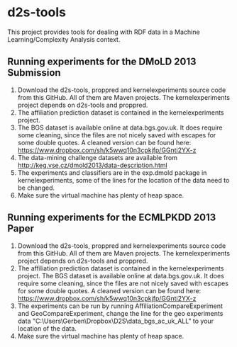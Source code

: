 d2s-tools
=========

This project provides tools for dealing with RDF data in a Machine Learning/Complexity Analysis context.

## Running experiments for the DMoLD 2013 Submission

1. Download the d2s-tools, proppred and kernelexperiments source code from this GitHub. All of them are Maven projects. The kernelexperiments project depends on d2s-tools and proppred.
2. The affiliation prediction dataset is contained in the kernelexperiments project. 
3. The BGS dataset is available online at data.bgs.gov.uk. It does require some cleaning, since the files are not nicely saved with escapes for some double quotes. A cleaned version can be found here: https://www.dropbox.com/sh/k5wwq10n3cpkjfp/GGnti2YX-z
4. The data-mining challenge datasets are available from http://keg.vse.cz/dmold2013/data-description.html
5. The experiments and classifiers are in the exp.dmold package in kernelexperiments, some of the lines for the location of the data need to be changed.
6. Make sure the virtual machine has plenty of heap space.


## Running experiments for the ECMLPKDD 2013 Paper

1. Download the d2s-tools, proppred and kernelexperiments source code from this GitHub. All of them are Maven projects. The kernelexperiments project depends on d2s-tools and proppred.
2. The affiliation prediction dataset is contained in the kernelexperiments project. The BGS dataset is available online at data.bgs.gov.uk. It does require some cleaning, since the files are not nicely saved with escapes for some double quotes. A cleaned version can be found here: https://www.dropbox.com/sh/k5wwq10n3cpkjfp/GGnti2YX-z
3. The experiments can be run by running AffiliationCompareExperiment and GeoCompareExperiment, change the line for the geo experiments data "C:\\Users\\Gerben\\Dropbox\\D2S\\data_bgs_ac_uk_ALL" to your location of the data.
4. Make sure the virtual machine has plenty of heap space.



